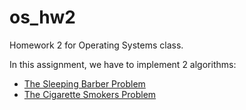 # os_hw2
Homework 2 for Operating Systems class.

In this assignment, we have to implement 2 algorithms:
- [The Sleeping Barber Problem](https://en.wikipedia.org/wiki/Sleeping_barber_problem)
- [The Cigarette Smokers Problem](https://en.wikipedia.org/wiki/Cigarette_smokers_problem)

